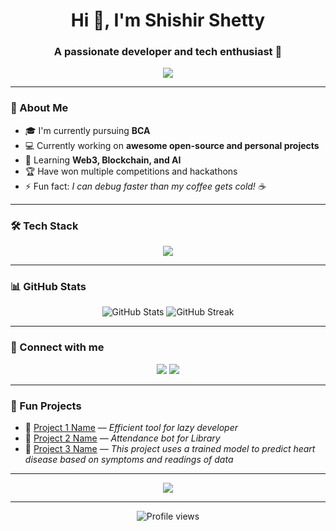 <h1 align="center">Hi 👋, I'm Shishir Shetty</h1>
<h3 align="center">A passionate developer and tech enthusiast 🚀</h3>

<p align="center">
  <img src="https://readme-typing-svg.herokuapp.com?color=%2336BCF7&size=24&lines=Welcome+to+my+GitHub+profile!;I+love+building+cool+projects;Always+learning+new+things+🚀" />
</p>

---

### 🌟 About Me

- 🎓 I'm currently pursuing **BCA**
- 💻 Currently working on **awesome open-source and personal projects**
- 🌱 Learning **Web3, Blockchain, and AI**
- 🏆 Have won multiple competitions and hackathons
- ⚡ Fun fact: *I can debug faster than my coffee gets cold! ☕️*

---

### 🛠️ Tech Stack

<p align="center">
  <img src="https://skillicons.dev/icons?i=html,css,js,ts,react,nodejs,go,sql,python,tailwind,figma,docker,flutter,firebase" />
</p>

---

### 📊 GitHub Stats

<p align="center">
  <img src="https://github-readme-stats.vercel.app/api?username=programmingwithshishir&show_icons=true&theme=radical" alt="GitHub Stats" />
  <img src="https://github-readme-streak-stats.herokuapp.com/?user=programmingwithshishir&theme=radical" alt="GitHub Streak" />
</p>

---

### 🚀 Connect with me

<p align="center">
  <a href="mailto:programmingwithshishir@gmail.com"><img src="https://img.shields.io/badge/Email-D14836?style=for-the-badge&logo=gmail&logoColor=white"/></a>
  <a href="https://linkedin.com/in/programmingwithshishir"><img src="https://img.shields.io/badge/LinkedIn-0077B5?style=for-the-badge&logo=linkedin&logoColor=white"/></a>
<!--   <a href="https://twitter.com/your-twitter"><img src="https://img.shields.io/badge/Twitter-1DA1F2?style=for-the-badge&logo=twitter&logoColor=white"/></a> -->
<!--   <a href="https://your-portfolio.com"><img src="https://img.shields.io/badge/Portfolio-FF5722?style=for-the-badge&logo=google-chrome&logoColor=white"/></a> -->
</p>

---

### 🧩 Fun Projects

- 🔗 [Project 1 Name](https://github.com/programmingwithshishir/lazy) — *Efficient tool for lazy developer*
- 🔗 [Project 2 Name](https://github.com/programmingwithshishir/library-attendance) — *Attendance bot for Library*
- 🔗 [Project 3 Name](https://github.com/programmingwithshishir/bright-heart) — *This project uses a trained model to predict heart disease based on symptoms and readings of data*

---

<p align="center">
  <img src="https://quotes-github-readme.vercel.app/api?type=horizontal&theme=radical" />
</p>

---

<p align="center">
  <img src="https://komarev.com/ghpvc/?username=programmingwithshishir&style=for-the-badge&color=brightgreen" alt="Profile views" />
</p>

